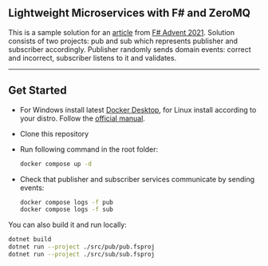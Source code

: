 ## Lightweight Microservices with F# and ZeroMQ

This is a sample solution for an [article](https://danylomeister.blog/2021/12/23/lightweight-microservices-with-fsharp-and-zeromq/) from [F# Advent 2021](https://sergeytihon.com/2021/10/18/f-advent-calendar-2021/). Solution consists of two projects: pub and sub which represents publisher and subscriber accordingly. Publisher randomly sends domain events: correct and incorrect, subscriber listens to it and validates.

------

## Get Started

- For Windows install latest  [Docker Desktop](https://www.docker.com/products/docker-desktop), for Linux install according to your distro. Follow the [official manual](https://docs.docker.com/engine/install/ubuntu/).

- Clone this repository 

- Run following command in the root folder:
  ```sh
  docker compose up -d
  ```

- Check that publisher and subscriber services communicate by sending events:
  ```sh
  docker compose logs -f pub
  docker compose logs -f sub
  ```

You can also build it and run locally:
  ```sh
  dotnet build
  dotnet run --project ./src/pub/pub.fsproj
  dotnet run --project ./src/sub/sub.fsproj
  ```
